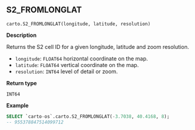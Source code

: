 ## S2_FROMLONGLAT

```sql:signature
carto.S2_FROMLONGLAT(longitude, latitude, resolution)
```

**Description**

Returns the S2 cell ID for a given longitude, latitude and zoom resolution.

* `longitude`: `FLOAT64` horizontal coordinate on the map.
* `latitude`: `FLOAT64` vertical coordinate on the map.
* `resolution`: `INT64` level of detail or zoom.

**Return type**

`INT64`

**Example**

```sql
SELECT `carto-os`.carto.S2_FROMLONGLAT(-3.7038, 40.4168, 8);
-- 955378847514099712
```
